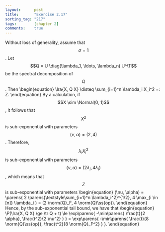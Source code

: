 ```yaml
---
layout:      post
title:       "Exercise 2.17"
sorting_tag: "217"
tags:        [chapter 2]
comments:    true
---
```


Without loss of generality, assume that $$\sigma = 1$$.
Let $$Q = U \diag(\lambda_1, \ldots, \lambda_n) U^\T$$ be the spectral decomposition of $$Q$$.
Then
\begin{equation}
    \lra{X, Q X} \disteq \sum_{i=1}^n \lambda_i X_i^2 =: Z.
\end{equation}
By a calculation, if $$X \sim \Normal(0, 1)$$, it follows that $$X^2$$ is sub-exponential with parameters $$(\nu, \alpha)=(2, 4)$$.
Therefore, $$\lambda_i X_i^2$$ is sub-exponential with parameters $$(\nu, \alpha) = (2 \lambda_i, 4 \lambda_i)$$, which means that $$Z$$ is sub-exponential with parameters
\begin{equation}
    (\nu, \alpha) = \parens{
        2 \parens{\textstyle\sum_{i=1}^n \lambda_i^2}^{1/2}, 4 \max_{i \in [n]} \lambda_i
    }
    = (2 \norm{Q}_F, 4 \norm{Q}\ss{op}).
\end{equation}
Hence, by the sub-exponential tail bound, we have that
\begin{equation}
    \P(\lra{X, Q X} \ge \tr Q + t)
    \le \exp\parens{
        -\min\parens{
            \frac{t}{2 \alpha},
            \frac{t^2}{2 \nu^2}
        }
    }
    = \exp\parens{
        -\min\parens{
            \frac{t}{8 \norm{Q}\ss{op}},
            \frac{t^2}{8 \norm{Q}_F^2}
        }
    }.
\end{equation}